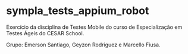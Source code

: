 # sympla_tests_appium_robot
Exercício da disciplina de Testes Mobile do curso de Especialização em Testes Ágeis do CESAR School.

Grupo: Emerson Santiago, Geyzon Rodriguez e Marcello Fiusa.
